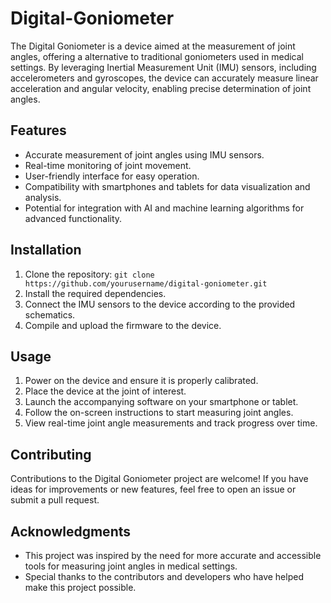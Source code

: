 # Digital-Goniometer
The Digital Goniometer is a device aimed at the measurement of joint angles, offering a alternative to traditional goniometers used in medical settings.
By leveraging Inertial Measurement Unit (IMU) sensors, including accelerometers and gyroscopes, the device can accurately measure linear acceleration and angular velocity, enabling precise determination of joint angles.

## Features
- Accurate measurement of joint angles using IMU sensors.
- Real-time monitoring of joint movement.
- User-friendly interface for easy operation.
- Compatibility with smartphones and tablets for data visualization and analysis.
- Potential for integration with AI and machine learning algorithms for advanced functionality.

## Installation
1. Clone the repository: `git clone https://github.com/yourusername/digital-goniometer.git`
2. Install the required dependencies.
3. Connect the IMU sensors to the device according to the provided schematics.
4. Compile and upload the firmware to the device.

## Usage
1. Power on the device and ensure it is properly calibrated.
2. Place the device at the joint of interest.
3. Launch the accompanying software on your smartphone or tablet.
4. Follow the on-screen instructions to start measuring joint angles.
5. View real-time joint angle measurements and track progress over time.

## Contributing
Contributions to the Digital Goniometer project are welcome! If you have ideas for improvements or new features, feel free to open an issue or submit a pull request.

## Acknowledgments
- This project was inspired by the need for more accurate and accessible tools for measuring joint angles in medical settings.
- Special thanks to the contributors and developers who have helped make this project possible.
